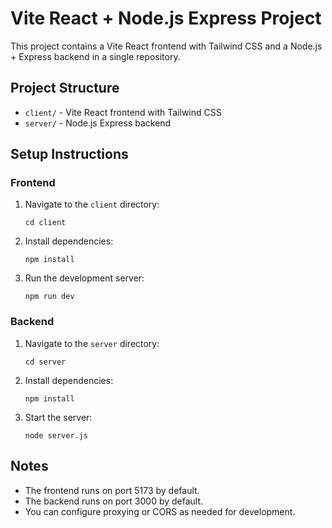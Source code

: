 # Vite React + Node.js Express Project

This project contains a Vite React frontend with Tailwind CSS and a Node.js + Express backend in a single repository.

## Project Structure

- `client/` - Vite React frontend with Tailwind CSS
- `server/` - Node.js Express backend

## Setup Instructions

### Frontend

1. Navigate to the `client` directory:
   ```
   cd client
   ```
2. Install dependencies:
   ```
   npm install
   ```
3. Run the development server:
   ```
   npm run dev
   ```

### Backend

1. Navigate to the `server` directory:
   ```
   cd server
   ```
2. Install dependencies:
   ```
   npm install
   ```
3. Start the server:
   ```
   node server.js
   ```

## Notes

- The frontend runs on port 5173 by default.
- The backend runs on port 3000 by default.
- You can configure proxying or CORS as needed for development.
